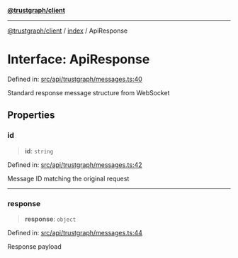 [**@trustgraph/client**](../../README.md)

***

[@trustgraph/client](../../README.md) / [index](../README.md) / ApiResponse

# Interface: ApiResponse

Defined in: [src/api/trustgraph/messages.ts:40](https://github.com/trustgraph-ai/trustgraph-ts-client/blob/dd779923b4eaffccd17ba61aaee70d2766e28e49/src/api/trustgraph/messages.ts#L40)

Standard response message structure from WebSocket

## Properties

### id

> **id**: `string`

Defined in: [src/api/trustgraph/messages.ts:42](https://github.com/trustgraph-ai/trustgraph-ts-client/blob/dd779923b4eaffccd17ba61aaee70d2766e28e49/src/api/trustgraph/messages.ts#L42)

Message ID matching the original request

***

### response

> **response**: `object`

Defined in: [src/api/trustgraph/messages.ts:44](https://github.com/trustgraph-ai/trustgraph-ts-client/blob/dd779923b4eaffccd17ba61aaee70d2766e28e49/src/api/trustgraph/messages.ts#L44)

Response payload
